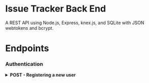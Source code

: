 # Issue Tracker Back End

A REST API using Node.js, Express, knex.js, and SQLite with JSON
webtokens and bcrypt.

# Endpoints

### Authentication

<details>

<summary><b>POST - Registering a new user</b></summary>

<b>Endpoint:</b> `/auth/register`

Requires a userName, password, first, and last name

```json
{
    "user_name": "JSmith12",
    "password": "8675309",
    "first_name": "John",
    "last_name": "Smith"
}
```

On success, returns status code 201, the user object, and auth token

All users are defaulted to the role of developer and can be made managers
or administrators by administrators only

```json
{
    "user": {
        "userName": "JSmith12",
        "firstName": "John",
        "lastName": "Smith",
        "role": "Developer"
    },
    "token": "eyJhbGciO..."
}
```
</details>



</details>




